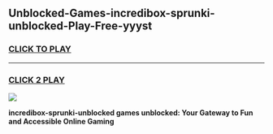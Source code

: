 
## Unblocked-Games-incredibox-sprunki-unblocked-Play-Free-yyyst
<h3>
<a href="https://premium76.site?title=incredibox-sprunki-unblocked&ref=19M">CLICK TO PLAY</a></h3>
<hr>

<h3>
<a href="https://premium76.site?title=incredibox-sprunki-unblocked&ref=19M">CLICK 2 PLAY</a>
  
</h3>

<a href="https://premium76.site?title=incredibox-sprunki-unblocked&ref=19M"><img src="https://clearcache.store/games.png"></a>


**incredibox-sprunki-unblocked games unblocked: Your Gateway to Fun and Accessible Online Gaming**
